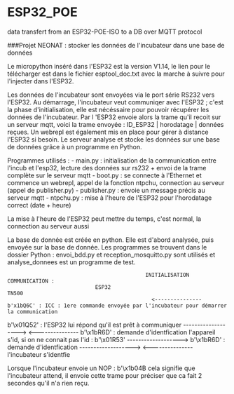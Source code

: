 # ESP32_POE
data transfert from an ESP32-POE-ISO to a DB over MQTT protocol


###Projet NEONAT : stocker les données de l'incubateur dans une base de données 

Le micropython inséré dans l'ESP32 est la version V1.14, le lien pour le télécharger est dans le fichier esptool_doc.txt avec la marche à suivre pour l'injecter dans l'ESP32.

Les données de l'incubateur sont envoyées via le port série RS232 vers l'ESP32. Au démarrage, l'incubateur veut communiqer avec l'ESP32 ; c'est la phase d'initialisation, elle est nécéssaire pour pouvoir récupérer les données de l'incubateur. Par l 'ESP32 envoie alors la trame qu'il recoit sur un serveur mqtt, voici la trame envoyée : ID_ESP32 | horodatage | données reçues. Un webrepl est également mis en place pour gérer à distance l'ESP32 si besoin. Le serveur analyse et stocke les données sur une base de données grâce à un programme en Python.

Programmes utilisés : - main.py : initialisation de la communication entre l'incub et l'esp32, lecture des données sur rs232 + envoi de la trame complète sur le serveur mqtt - boot.py : se connecte à l'Ethernet et commence un webrepl, appel de la fonction ntpchu, connection au serveur (appel de publisher.py) - publisher.py : envoie un message précis au serveur mqtt - ntpchu.py : mise à l'heure de l'ESP32 pour l'horodatage correct (date + heure)

La mise à l'heure de l'ESP32 peut mettre du temps, c'est normal, la connection au serveur aussi

La base de donnée est créée en python. Elle est d'abord analysée, puis envoyée sur la base de donnée. Les programmes se trouvent dans le dossier Python : envoi_bdd.py et reception_mosquitto.py sont utilisés et analyse_donnees est un programme de test.

                                                INITIALISATION COMMUNICATION : 
                                ESP32                                                      TN500
                                                  <---------------  b'x1bQ6C' : ICC : 1ere commande envoyée par l'incubateur pour démarrer la communication 
b'\x01Q52' : l'ESP32 lui répond qu'il est prêt à communiquer    -------------------> 
                                                  <--------------- b'\x1bR6D' : demande d'identfication 
     l'appareil s'id, si on ne connait pas l'id : b'\x01R53'    -------------------> 
                       b'\x1bR6D' : demande d'identfication     -------------------> 
                                                  <--------------- l'incubateur s'identfie


Lorsque l'incubateur envoie un NOP : b'\x1b04B cela signifie que l'incubateur attend, il envoie cette trame pour préciser que ca fait 2 secondes qu'il n'a rien reçu.
